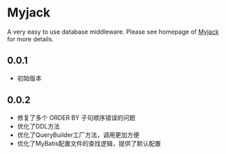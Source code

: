 # Myjack

A very easy to use database middleware. Please see homepage of [Myjack](http://mayanjun.org/projects/myjack) for more details.

## 0.0.1
- 初始版本

## 0.0.2
- 修复了多个 ORDER BY 子句顺序错误的问题
- 优化了DDL方法  
- 优化了QueryBuilder工厂方法，调用更加方便
- 优化了MyBatis配置文件的查找逻辑，提供了默认配置
 

